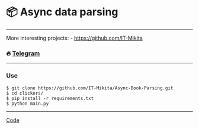 # 📦 Async data parsing
---
More interesting projects: - https://github.com/IT-Mikita

### 🔥 [Telegram](https://t.me/work_mikita)
---

### Use
```
$ git clone https://github.com/IT-Mikita/Async-Book-Parsing.git
$ cd clickers/
$ pip install -r requirements.txt
$ python main.py
```

---

[Code](https://github.com/IT-Mikita/Async-Book-Parsing)
